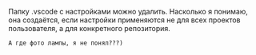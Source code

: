 Папку .vscode с настройками можно удалить.
Насколько я понимаю, она создаётся, если настройки применяются не для всех проектов пользователя, а для конкретного репозитория.

    А где фото лампы, я не понял???)